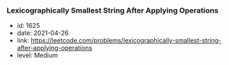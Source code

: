 ### Lexicographically Smallest String After Applying Operations

* id: 1625
* date: 2021-04-26
* link: https://leetcode.com/problems/lexicographically-smallest-string-after-applying-operations
* level: Medium
